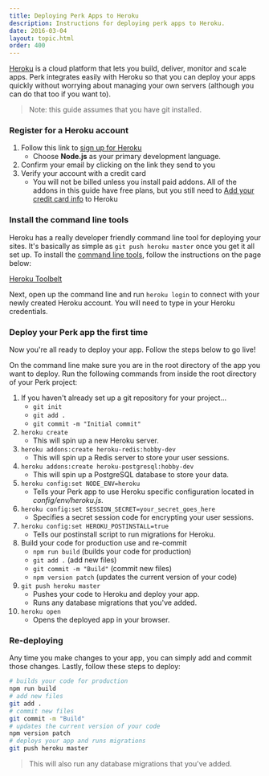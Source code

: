 ```yaml
---
title: Deploying Perk Apps to Heroku
description: Instructions for deploying perk apps to Heroku.
date: 2016-03-04
layout: topic.html
order: 400
---
```


[Heroku](https://www.heroku.com) is a cloud platform that lets you build, deliver, monitor and scale apps. Perk integrates easily with Heroku so that you can deploy your apps quickly without worrying about managing your own servers (although you can do that too if you want to).

> Note: this guide assumes that you have git installed.

### Register for a Heroku account

1. Follow this link to [sign up for Heroku](https://signup.heroku.com)
	* Choose **Node.js** as your primary development language.
1. Confirm your email by clicking on the link they send to you
1. Verify your account with a credit card
	* You will not be billed unless you install paid addons. All of the addons in this guide have free plans, but you still need to [Add your credit card info](https://heroku.com/verify) to Heroku

### Install the command line tools

Heroku has a really developer friendly command line tool for deploying your sites. It's basically as simple as `git push heroku master` once you get it all set up. To install the [command line tools](https://toolbelt.heroku.com/), follow the instructions on the page below:

[Heroku Toolbelt](https://toolbelt.heroku.com/)

Next, open up the command line and run `heroku login` to connect with your newly created Heroku account. You will need to type in your Heroku credentials.

### Deploy your Perk app the first time

Now you're all ready to deploy your app. Follow the steps below to go live!

On the command line make sure you are in the root directory of the app you want to deploy. Run the following commands from inside the root directory of your Perk project:

1. If you haven't already set up a git repository for your project...
	* `git init`
	* `git add .`
	* `git commit -m "Initial commit"`
1. `heroku create`
	* This will spin up a new Heroku server.
1. `heroku addons:create heroku-redis:hobby-dev`
	* This will spin up a Redis server to store your user sessions.
1. `heroku addons:create heroku-postgresql:hobby-dev`
	* This will spin up a PostgreSQL database to store your data.
1. `heroku config:set NODE_ENV=heroku`
	* Tells your Perk app to use Heroku specific configuration located in *config/env/heroku.js*.
1. `heroku config:set SESSION_SECRET=your_secret_goes_here`
	* Specifies a secret session code for encrypting your user sessions.
1. `heroku config:set HEROKU_POSTINSTALL=true`
	* Tells our postinstall script to run migrations for Heroku.
1. Build your code for production use and re-commit
	* `npm run build` (builds your code for production)
	* `git add .` (add new files)
	* `git commit -m "Build"`  (commit new files)
	* `npm version patch` (updates the current version of your code)
1. `git push heroku master`
	* Pushes your code to Heroku and deploy your app.
	* Runs any database migrations that you've added.
1. `heroku open`
	* Opens the deployed app in your browser.

### Re-deploying

Any time you make changes to your app, you can simply add and commit those changes. Lastly, follow these steps to deploy:

```bash
# builds your code for production
npm run build
# add new files		
git add .
# commit new files
git commit -m "Build"
# updates the current version of your code
npm version patch
# deploys your app and runs migrations
git push heroku master
```

> This will also run any database migrations that you've added.